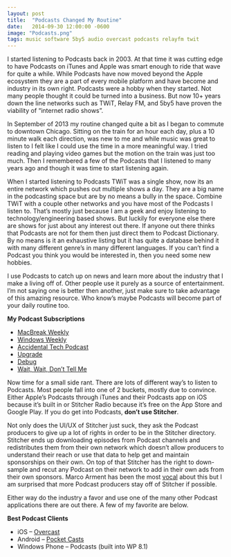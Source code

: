 ```yaml
---
layout: post
title:  "Podcasts Changed My Routine"
date:   2014-09-30 12:00:00 -0600
image: "Podcasts.png"
tags: music software 5by5 audio overcast podcasts relayfm twit
---
```

I started listening to Podcasts back in 2003. At that time it was cutting edge to have Podcasts on iTunes and Apple was smart enough to ride that wave for quite a while. While Podcasts have now moved beyond the Apple ecosystem they are a part of every mobile platform and have become and industry in its own right. Podcasts were a hobby when they started. Not many people thought it could be turned into a business. But now 10+ years down the line networks such as TWiT, Relay FM, and 5by5 have proven the viability of “internet radio shows”.

In September of 2013 my routine changed quite a bit as I began to commute to downtown Chicago. Sitting on the train for an hour each day, plus a 10 minute walk each direction, was new to me and while music was great to listen to I felt like I could use the time in a more meaningful way. I tried reading and playing video games but the motion on the train was just too much. Then I remembered a few of the Podcasts that I listened to many years ago and though it was time to start listening again.

<!--break-->

When I started listening to Podcasts TWiT was a single show, now its an entire network which pushes out multiple shows a day. They are a big name in the podcasting space but are by no means a bully in the space. Combine TWiT with a couple other networks and you have most of the Podcasts I listen to. That’s mostly just because I am a geek and enjoy listening to technology/engineering based shows. But luckily for everyone else there are shows for just about any interest out there. If anyone out there thinks that Podcasts are not for them then just direct them to Podcast Dictionary. By no means is it an exhaustive listing but it has quite a database behind it with many different genre’s in many different languages. If you can’t find a Podcast you think you would be interested in, then you need some new hobbies.

I use Podcasts to catch up on news and learn more about the industry that I make a living off of. Other people use it purely as a source of entertainment. I’m not saying one is better then another, just make sure to take advantage of this amazing resource. Who know’s maybe Podcasts will become part of your daily routine too.

**My Podcast Subscriptions**

* [MacBreak Weekly](http://twit.tv/mbw)
* [Windows Weekly](http://twit.tv/ww)
* [Accidental Tech Podcast](http://www.atp.fm/)
* [Upgrade](http://relay.fm/upgrade)
* [Debug](http://www.imore.com/debug)
* [Wait, Wait, Don’t Tell Me](http://www.npr.org/rss/podcast/podcast_detail.php?siteId=344098540)

Now time for a small side rant. There are lots of different way’s to listen to Podcasts. Most people fall into one of 2 buckets, mostly due to convince. Either Apple’s Podcasts through iTunes and their Podcasts app on iOS because it’s built in or Stitcher Radio because it’s free on the App Store and Google Play. If you do get into Podcasts, **don’t use Stitcher**.

Not only does the UI/UX of Stitcher just suck, they ask the Podcast producers to give up a lot of rights in order to be in the Stitcher directory. Stitcher ends up downloading episodes from Podcast channels and redistributes them from their own network which doesn’t allow producers to understand their reach or use that data to help get and maintain sponsorships on their own. On top of that Stitcher has the right to down-sample and recut any Podcast on their network to add in their own ads from their own sponsors. Marco Arment has been the most [vocal](https://twitter.com/marcoarment/status/333431351753728001) about this but I am surprised that more Podcast producers stay off of Stitcher if possible.

Either way do the industry a favor and use one of the many other Podcast applications there are out there. A few of my favorite are below.

**Best Podcast Clients**

* iOS – [Overcast](http://www.overcast.fm/)
* Android – [Pocket Casts](https://play.google.com/store/apps/details?id=au.com.shiftyjelly.pocketcasts)
* Windows Phone – Podcasts (built into WP 8.1)
